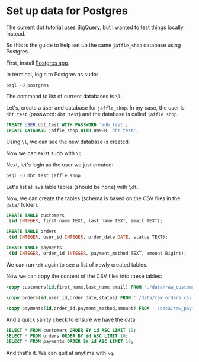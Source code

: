 # Set up data for Postgres

The [current dbt tutorial uses BigQuery](https://docs.getdbt.com/docs/get-started/getting-started-dbt-core), but I wanted to test things locally instead.

So this is the guide to help set up the same `jaffle_shop` database using Postgres.

First, install [Postgres app](https://postgresapp.com).

In terminal, login to Postgres as sudo:

`psql -U postgres`

The command to list of current databases is `\l`.

Let's, create a user and database for `jaffle_shop`. In my case, the user is `dbt_test` (password: `dbt_test`) and the database is called `jaffle_shop`.

```sql
CREATE USER dbt_test WITH PASSWORD 'adb_test';
CREATE DATABASE jaffle_shop WITH OWNER 'dbt_test';
```

Using `\l`, we can see the new database is created.

Now we can exist sudo with `\q`

Next, let's login as the user we just created:

```sql
psql -U dbt_test jaffle_shop
```

Let's list all available tables (should be none) with `\dt`.

Now, we can create the tables (schema is based on the CSV files in the `data/` folder).

```sql
CREATE TABLE customers
 (id INTEGER, first_name TEXT, last_name TEXT, email TEXT);

CREATE TABLE orders
 (id INTEGER, user_id INTEGER, order_date DATE, status TEXT);

CREATE TABLE payments
 (id INTEGER, order_id INTEGER, payment_method TEXT, amount BigInt);
```

We can run `\dt` again to see a list of newly created tables.

Now we can copy the content of the CSV files into these tables:

```sql
\copy customers(id,first_name,last_name,email) FROM './data/raw_customers.csv' WITH DELIMITER ',' CSV header;

\copy orders(id,user_id,order_date,status) FROM './data/raw_orders.csv' WITH DELIMITER ',' CSV header;

\copy payments(id,order_id,payment_method,amount) FROM './data/raw_payments.csv' WITH DELIMITER ',' CSV header;
```

And a quick sanity check to ensure we have the data:

```sql
SELECT * FROM customers ORDER BY id ASC LIMIT 10;
SELECT * FROM orders ORDER BY id ASC LIMIT 10;
SELECT * FROM payments ORDER BY id ASC LIMIT 10;
```

And that's it. We can quit at anytime with `\q`.
